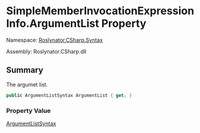# SimpleMemberInvocationExpressionInfo\.ArgumentList Property

Namespace: [Roslynator.CSharp.Syntax](../../README.md)

Assembly: Roslynator\.CSharp\.dll

## Summary

The argumet list\.

```csharp
public ArgumentListSyntax ArgumentList { get; }
```

### Property Value

[ArgumentListSyntax](https://docs.microsoft.com/en-us/dotnet/api/microsoft.codeanalysis.csharp.syntax.argumentlistsyntax)

